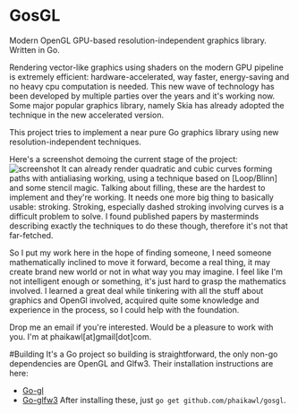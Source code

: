GosGL
=====
  
Modern OpenGL GPU-based resolution-independent graphics library. Written in Go.  
  
Rendering vector-like graphics using shaders on the modern GPU pipeline is extremely efficient: hardware-accelerated, way faster, energy-saving and no heavy cpu computation is needed. This new wave of technology has been developed by multiple parties over the years and it's working now. Some major popular graphics library, namely Skia has already adopted the technique in the new accelerated version.  

This project tries to implement a near pure Go graphics library using new resolution-independent techniques.
  
Here's a screenshot demoing the current stage of the project:  
![screenshot](http://s30.postimg.org/69fdlgj8x/image.png)
It can already render quadratic and cubic curves forming paths with antialiasing working, using a technique based on [Loop/Blinn] and some stencil magic. Talking about filling, these are the hardest to implement and they're working. It needs one more big thing to basically usable: stroking. Stroking, especially dashed stroking involving curves is a difficult problem to solve. I found published papers by masterminds describing exactly the techniques to do these though, therefore it's not that far-fetched.  
    
So I put my work here in the hope of finding someone, I need someone mathematically inclined to move it forward, become a real thing, it may create brand new world or not in what way you may imagine. I feel like I'm not intelligent enough or something, it's just hard to grasp the mathematics involved. I learned a great deal while tinkering with all the stuff about graphics and OpenGl involved, acquired quite some knowledge and experience in the process, so I could help with the foundation.

Drop me an email if you're interested. Would be a pleasure to work with you.
I'm at phaikawl[at]gmail[dot]com.

#Building
It's a Go project so building is straightforward, the only non-go dependencies are OpenGL and Glfw3.
Their installation instructions are here:
* [Go-gl](github.com/go-gl/gl)
* [Go-glfw3](github.com/go-gl/glfw3)
After installing these, just `go get github.com/phaikawl/gosgl`.
